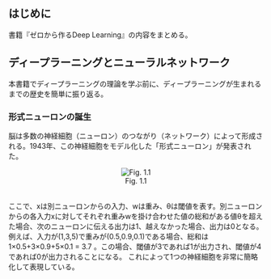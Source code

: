 ## はじめに

書籍『ゼロから作るDeep Learning』の内容をまとめる。

## ディープラーニングとニューラルネットワーク

本書籍でディープラーニングの理論を学ぶ前に、ディープラーニングが生まれるまでの歴史を簡単に振り返る。

### 形式ニューロンの誕生
脳は多数の神経細胞（ニューロン）のつながり（ネットワーク）によって形成される。1943年、この神経細胞をモデル化した「形式ニューロン」が発表された。

<div align="center">
<img src="https://user-images.githubusercontent.com/28583094/48361078-0a079080-e6e4-11e8-9c2a-5dad0a2a831b.png" alt="Fig. 1.1"></br>
Fig. 1.1
</div>
</br>

ここで、xは別ニューロンからの入力、wは重み、θは閾値を表す。別ニューロンからの各入力xに対してそれぞれ重みwを掛け合わせた値の総和がある値θを超えた場合、次のニューロンに伝える出力は1、越えなかった場合、出力は0となる。例えば、入力が(1,3,5)で重みが(0.5,0.9,0.1)である場合、総和は1×0.5+3×0.9+5×0.1 = 3.7 。この場合、閾値が3であれば1が出力され、閾値が4であれば0が出力されることになる。 これによって1つの神経細胞を非常に簡略化して表現している。


